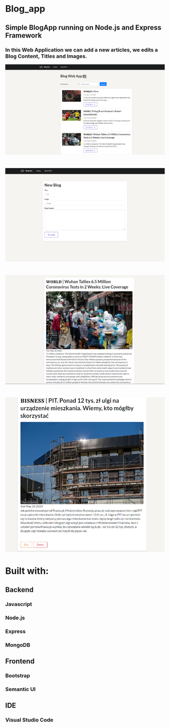 # Blog_app


## Simple BlogApp running on Node.js and Express Framework

### In this Web Application we can add a new articles, we edits a Blog Content, Titles and Images.

 

![](Blog/7.PNG)

#

![](Blog/8.PNG)

#

![](Blog/9.PNG)

#

![](Blog/10.PNG)



# Built with: 

## Backend
### Javascript
### Node.js
### Express
### MongoDB

## Frontend
### Bootstrap
### Semantic UI

## IDE
### Visual Studio Code



